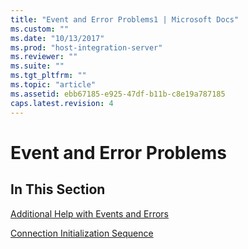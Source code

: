 ```yaml
---
title: "Event and Error Problems1 | Microsoft Docs"
ms.custom: ""
ms.date: "10/13/2017"
ms.prod: "host-integration-server"
ms.reviewer: ""
ms.suite: ""
ms.tgt_pltfrm: ""
ms.topic: "article"
ms.assetid: ebb67185-e925-47df-b11b-c8e19a787185
caps.latest.revision: 4
---
```

# Event and Error Problems
## In This Section  
 [Additional Help with Events and Errors](../core/additional-help-with-events-and-errors.md)  
  
 [Connection Initialization Sequence](../core/connection-initialization-sequence.md)